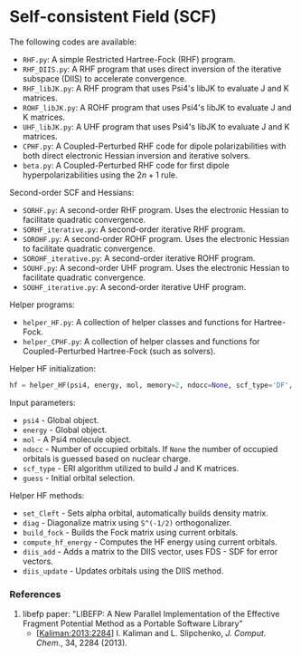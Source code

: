 Self-consistent Field (SCF)
====================================

The following codes are available:
- `RHF.py`: A simple Restricted Hartree-Fock (RHF) program.
- `RHF_DIIS.py`: A RHF program that uses direct inversion of the iterative subspace (DIIS) to accelerate convergence.
- `RHF_libJK.py`: A RHF program that uses Psi4's libJK to evaluate J and K matrices.
- `ROHF_libJK.py`: A ROHF program that uses Psi4's libJK to evaluate J and K matrices.
- `UHF_libJK.py`: A UHF program that uses Psi4's libJK to evaluate J and K matrices.
- `CPHF.py`: A Coupled-Perturbed RHF code for dipole polarizabilities with both direct electronic Hessian inversion and iterative solvers.
- `beta.py`: A Coupled-Perturbed RHF code for first dipole hyperpolarizabilities using the $2n+1$ rule.

Second-order SCF and Hessians:
- `SORHF.py`: A second-order RHF program. Uses the electronic Hessian to facilitate quadratic convergence.
- `SORHF_iterative.py`: A second-order iterative RHF program.
- `SOROHF.py`: A second-order ROHF program. Uses the electronic Hessian to facilitate quadratic convergence.
- `SOROHF_iterative.py`: A second-order iterative ROHF program.
- `SOUHF.py`: A second-order UHF program. Uses the electronic Hessian to facilitate quadratic convergence.
- `SOUHF_iterative.py`: A second-order iterative UHF program.

Helper programs:
- `helper_HF.py`: A collection of helper classes and functions for Hartree-Fock.
- `helper_CPHF.py`: A collection of helper classes and functions for Coupled-Perturbed Hartree-Fock (such as solvers).

Helper HF initialization:
```python
hf = helper_HF(psi4, energy, mol, memory=2, ndocc=None, scf_type='DF', guess='core'):
```
Input parameters:
- `psi4` - Global object.
- `energy` - Global object.
- `mol` - A Psi4 molecule object.
- `ndocc` - Number of occupied orbitals. If `None` the number of occupied orbitals is guessed based on nuclear charge.
- `scf_type` - ERI algorithm utilized to build J and K matrices.
- `guess` - Initial orbital selection.

Helper HF methods:
- `set_Cleft` - Sets alpha orbital, automatically builds density matrix.
- `diag` - Diagonalize matrix using `S^(-1/2)` orthogonalizer.
- `build_fock` - Builds the Fock matrix using current orbitals.
- `compute_hf_energy` - Computes the HF energy using current orbitals.
- `diis_add` - Adds a matrix to the DIIS vector, uses FDS - SDF for error vectors.
- `diis_update` - Updates orbitals using the DIIS method.

### References
 1) libefp paper: "LIBEFP: A New Parallel Implementation of the Effective Fragment Potential Method as a Portable Software Library"
    - [[Kaliman:2013:2284](http://dx.doi.org/10.1002/jcc.23375)] I. Kaliman and L. Slipchenko, *J. Comput. Chem.*, 34, 2284 (2013).
